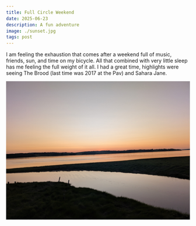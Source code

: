 ```yaml
---
title: Full Circle Weekend
date: 2025-06-23
description: A fun adventure
image: ./sunset.jpg
tags: post
---
```


I am feeling the exhaustion that comes after a weekend full of music, friends, sun, and time on my bicycle. All that combined with very little sleep has me feeling the full weight of it all. I had a great time, highlights were seeing The Brood (last time was 2017 at the Pav) and Sahara Jane.

![Full Circle Weekend Photo](./sunset.jpg)
